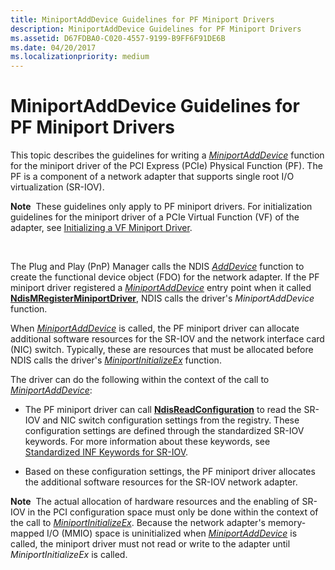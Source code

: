 ```yaml
---
title: MiniportAddDevice Guidelines for PF Miniport Drivers
description: MiniportAddDevice Guidelines for PF Miniport Drivers
ms.assetid: D67FDBA0-C020-4557-9199-B9FF6F91DE6B
ms.date: 04/20/2017
ms.localizationpriority: medium
---
```


# MiniportAddDevice Guidelines for PF Miniport Drivers


This topic describes the guidelines for writing a [*MiniportAddDevice*](https://msdn.microsoft.com/library/windows/hardware/ff559332) function for the miniport driver of the PCI Express (PCIe) Physical Function (PF). The PF is a component of a network adapter that supports single root I/O virtualization (SR-IOV).

**Note**  These guidelines only apply to PF miniport drivers. For initialization guidelines for the miniport driver of a PCIe Virtual Function (VF) of the adapter, see [Initializing a VF Miniport Driver](initializing-a-vf-miniport-driver.md).

 

The Plug and Play (PnP) Manager calls the NDIS [*AddDevice*](https://msdn.microsoft.com/library/windows/hardware/ff540521) function to create the functional device object (FDO) for the network adapter. If the PF miniport driver registered a [*MiniportAddDevice*](https://msdn.microsoft.com/library/windows/hardware/ff559332) entry point when it called [**NdisMRegisterMiniportDriver**](https://msdn.microsoft.com/library/windows/hardware/ff563654), NDIS calls the driver's *MiniportAddDevice* function.

When [*MiniportAddDevice*](https://msdn.microsoft.com/library/windows/hardware/ff559332) is called, the PF miniport driver can allocate additional software resources for the SR-IOV and the network interface card (NIC) switch. Typically, these are resources that must be allocated before NDIS calls the driver's [*MiniportInitializeEx*](https://msdn.microsoft.com/library/windows/hardware/ff559389) function.

The driver can do the following within the context of the call to [*MiniportAddDevice*](https://msdn.microsoft.com/library/windows/hardware/ff559332):

-   The PF miniport driver can call [**NdisReadConfiguration**](https://msdn.microsoft.com/library/windows/hardware/ff564511) to read the SR-IOV and NIC switch configuration settings from the registry. These configuration settings are defined through the standardized SR-IOV keywords. For more information about these keywords, see [Standardized INF Keywords for SR-IOV](standardized-inf-keywords-for-sr-iov.md).

-   Based on these configuration settings, the PF miniport driver allocates the additional software resources for the SR-IOV network adapter.

**Note**  The actual allocation of hardware resources and the enabling of SR-IOV in the PCI configuration space must only be done within the context of the call to [*MiniportInitializeEx*](https://msdn.microsoft.com/library/windows/hardware/ff559389). Because the network adapter's memory-mapped I/O (MMIO) space is uninitialized when [*MiniportAddDevice*](https://msdn.microsoft.com/library/windows/hardware/ff559332) is called, the miniport driver must not read or write to the adapter until *MiniportInitializeEx* is called.

 

 

 





